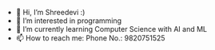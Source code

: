 - 👋 Hi, I’m Shreedevi :)
- 👀 I’m interested in programming
- 🌱 I’m currently learning Computer Science with AI and ML
- 📫 How to reach me: Phone No.: 9820751525

<!---
Shreedevi25/Shreedevi25 is a ✨ special ✨ repository because its `README.md` (this file) appears on your GitHub profile.
You can click the Preview link to take a look at your changes.
--->

